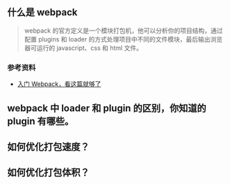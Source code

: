 ## 什么是 webpack

> webpack 的官方定义是一个模块打包机，他可以分析你的项目结构，通过配置 plugins 和 loader 的方式处理项目中不同的文件模块，最后输出浏览器可运行的 javascript、css 和 html 文件。

### 参考资料

- [入门 Webpack，看这篇就够了](https://www.jianshu.com/p/42e11515c10f)

## webpack 中 loader 和 plugin 的区别，你知道的 plugin 有哪些。

## 如何优化打包速度？

## 如何优化打包体积？
